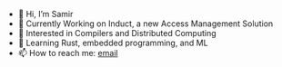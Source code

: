 - 👋 Hi, I’m Samir
- 👷 Currently Working on Induct, a new Access Management Solution
- 👀 Interested in Compilers and Distributed Computing
- 🌱 Learning Rust, embedded programming, and ML
- 📫 How to reach me: [email](mailto:samir@kronsy.dev)

